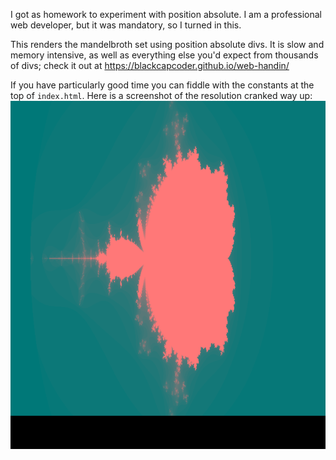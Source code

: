 I got as homework to experiment with position absolute. I am a professional web developer, but it was mandatory, so I turned in this.

This renders the mandelbroth set using position absolute divs. It is slow and memory intensive, as well as everything else you'd expect from thousands of divs; check it out at https://blackcapcoder.github.io/web-handin/

If you have particularly good time you can fiddle with the constants at the top of `index.html`. Here is a screenshot of the resolution cranked way up:
![img](/img.png)
